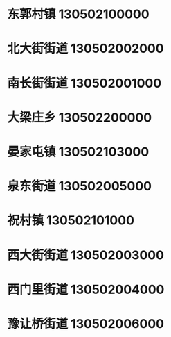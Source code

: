 # 东郭村镇 130502100000
# 北大街街道 130502002000
# 南长街街道 130502001000
# 大梁庄乡 130502200000
# 晏家屯镇 130502103000
# 泉东街道 130502005000
# 祝村镇 130502101000
# 西大街街道 130502003000
# 西门里街道 130502004000
# 豫让桥街道 130502006000
